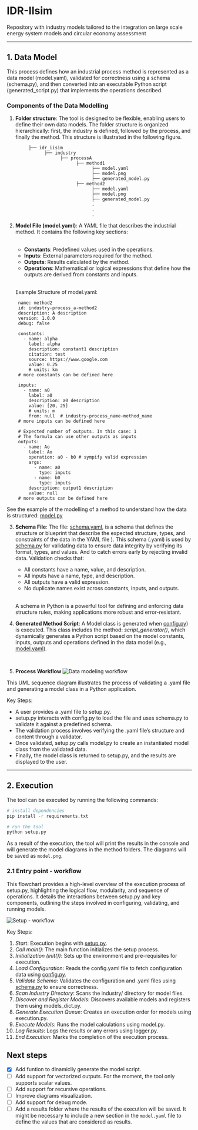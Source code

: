 # IDR-IIsim
Repository with industry models tailored to the integration on large scale energy system models and circular economy assessment
<hr>

## 1. Data Model

This process defines how an industrial process method is represented as a data model (model.yaml), validated for correctness using a schema (schema.py), and then converted into an executable Python script (generated_script.py) that implements the operations described.

### Components of the Data Modelling
1. **Folder structure**: The tool is designed to be flexible, enabling users to define their own data models. The folder structure is organized hierarchically: first, the industry is defined, followed by the process, and finally the method. This structure is illustrated in the following figure.

            ├── idr_iisim
                  ├── industry
                        ├── processA
                              ├── method1
                                    ├── model.yaml
                                    ├── model.png
                                    ├── generated_model.py
                              ├── method2
                                    ├── model.yaml
                                    ├── model.png
                                    ├── generated_model.py
                                    .
                                    .
                                    .

  
2. **Model File (model.yaml)**: A YAML file that describes the industrial method. It contains the following key sections:<br><br>
     - **Constants**: Predefined values used in the operations.
     - **Inputs**: External parameters required for the method.
     - **Outputs**: Results calculated by the method.
     - **Operations**: Mathematical or logical expressions that define how the outputs are derived from constants and inputs.

      <br>Example Structure of model.yaml:
            
        name: method2
        id: industry-process_a-method2
        description: A description
        version: 1.0.0
        debug: false

        constants:
          - name: alpha
            label: alpha
            description: constant1 description
            citation: test
            source: https://www.google.com
            value: 0.25
            # units: km
        # more constants can be defined here

        inputs:
          - name: a0
            label: a0
            description: a0 description
            value: [20, 25]
            # units: m
            from: null  # industry-process_name-method_name
        # more inputs can be defined here

        # Expected number of outputs. In this case: 1
        # The formula can use other outputs as inputs
        outputs:
          - name: Ao
            label: Ao
            operation: a0 - b0 # sympify valid expression
            args:
              - name: a0
                type: inputs
              - name: b0
                type: inputs
            description: output1 description
            value: null
        # more outputs can be defined here


See the example of the modelling of a method to understand how the data is structured: [model.py](idr_iisim/industry/processA/method1/model.yaml)

3. **Schema File**: The file: [schema.yaml](config/schema.yaml), is a schema that defines the structure or blueprint that describe the expected structure, types, and constraints of the data in the YAML file ).  This schema (.yaml) is used by [schema.py](idr_iisim/utils/schema.py) for validating data to ensure data integrity by verifying its format, types, and values. And to catch errors early by rejecting invalid data. Validation checks that:
   - All constants have a name, value, and description.
   - All inputs have a name, type, and description.
   - All outputs have a valid expression.
   - No duplicate names exist across constants, inputs, and outputs.
  
   <br>A schema in Python is a powerful tool for defining and enforcing data structure rules, making applications more robust and error-resistant. 
   <br>

4. **Generated Method Script**: A Model class is generated when [config.py](idr_iisim/models/model.py)) is executed. This class includes the method: *script_generator()*, which dynamically generates a Python script based on the model constants, inputs, outputs and operations defined in the data model (e.g., [model.yaml](idr_iisim/industry/processA/method1/model.yaml)).
<br>

5. **Process Workflow**
  ![Data modeling workflow](docs/YAML_Model_Sequence_Diagram.png)

  This UML sequence diagram illustrates the process of validating a .yaml file and generating a model class in a Python application.

  Key Steps:
   - A user provides a .yaml file to setup.py.
   - setup.py interacts with config.py to load the file and uses schema.py to validate it against a predefined schema.
   - The validation process involves verifying the .yaml file’s structure and content through a validator.
   - Once validated, setup.py calls model.py to create an instantiated model class from the validated data.
   - Finally, the model class is returned to setup.py, and the results are displayed to the user.
<hr>

## 2. Execution
The tool can be executed by running the following commands:
```bash
# install dependencies
pip install -r requirements.txt

# run the tool
python setup.py
```

As a result of the execution, the tool will print the results in the console and will generate the model diagrams in the
method folders. The diagrams will be saved as `model.png`.

### 2.1 Entry point - workflow
This flowchart provides a high-level overview of the execution process of setup.py, highlighting the logical flow, modularity, and sequence of operations. It details the interactions between setup.py and key components, outlining the steps involved in configuring, validating, and running models.

![Setup - workflow](docs/Setup_Flowchart.png)

Key Steps:

1. *Star*t: Execution begins with [setup.py](setup.py).
2. *Call main()*: The main function initializes the setup process.
3. *Initialization (init())*: Sets up the environment and pre-requisites for execution.
4. *Load Configuration*: Reads the config.yaml file to fetch configuration data using [config.py](idr_iisim/models/model.py).
5. *Validate Schema*: Validates the configuration and .yaml files using [schema.py](idr_iisim/utils/schema.py) to ensure correctness.
6. *Scan Industry Directory*: Scans the industry/ directory for model files.
7. *Discover and Register Models*: Discovers available models and registers them using models_dict.py.
8. *Generate Execution Queue*: Creates an execution order for models using execution.py.
9. *Execute Models*: Runs the model calculations using model.py.
10. *Log Results*: Logs the results or any errors using logger.py.
11. *End Execution*: Marks the completion of the execution process.

## Next steps
- [x] Add funtion to dinamiclly generate the model script.
- [ ] Add support for vectorized outputs. For the moment, the tool only supports scalar values.
- [ ] Add support for recursive operations.
- [ ] Improve diagrams visualization.
- [ ] Add support for debug mode.
- [ ] Add a results folder where the results of the execution will be saved. It might be necessary to include a new
      section in the `model.yaml` file to define the values that are considered as results.
